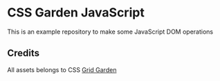 # CSS Garden JavaScript
 This is an example repository to make some JavaScript DOM operations
 ## Credits
 All assets belongs to CSS [Grid Garden](https://cssgridgarden.com/)